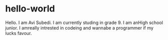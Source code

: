 # hello-world
Hello. I am Avi Subedi. I am currently studing in grade 9. I am anHigh school junior. I amreally intrested in codeing and wannabe a programmer if my lucks  favour. 
